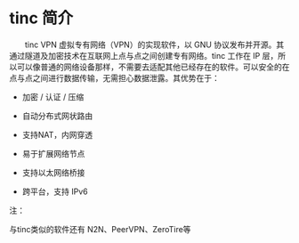 # tinc 简介

　　tinc VPN 虚拟专有网络（VPN）的实现软件，以 GNU 协议发布并开源。其通过隧道及加密技术在互联网上点与点之间创建专有网络。tinc 工作在 IP 层，所以可以像普通的网络设备那样，不需要去适配其他已经存在的软件。可以安全的在点与点之间进行数据传输，无需担心数据泄露。其优势在于：

<!--*《TODO》这里以后逐项进行解释，现在列一下就好了，目标用户并不会太关心。*-->

- 加密 / 认证 / 压缩

- 自动分布式网状路由

- 支持NAT，内网穿透

- 易于扩展网络节点

- 支持以太网络桥接

- 跨平台，支持 IPv6

  

<!--分布式的，基于网状结构的网络路由，基于P2P的技术，可以实现流量直接到达目标机器，而不像传统VPN 那样必须经过中间的服务端。-->

<!--When one introduces encryption, we can form a true VPN. Other people may see encrypted traffic, but if they don’t know how to decipher it (they need to know the key for that), they cannot read the information that flows through the VPN. This is what tinc was made for.-->









注：

与tinc类似的软件还有 N2N、PeerVPN、ZeroTire等